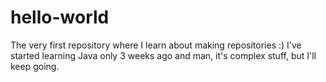 # hello-world
The very first repository where I learn about making repositories :)
I've started learning Java only 3 weeks ago and man, it's complex stuff, but I'll keep going. 
